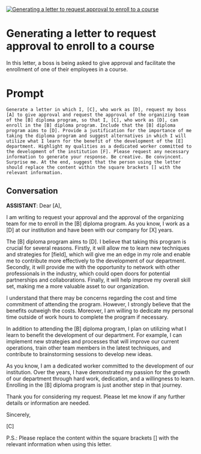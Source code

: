 
[![Generating a letter to request approval to enroll to a course](https://flow-user-images.s3.us-west-1.amazonaws.com/prompt/by6s7e4L-M2w675iPfHsl/1686159046051)]()
# Generating a letter to request approval to enroll to a course 
In this letter, a boss is being asked to give approval and facilitate the enrollment of one of their employees in a course.

# Prompt

```
Generate a letter in which I, [C], who work as [D], request my boss [A] to give approval and request the approval of the organizing team of the [B] diploma program, so that I, [C], who work as [D], can enroll in the [B] diploma program. Include that the [B] diploma program aims to [D]. Provide a justification for the importance of me taking the diploma program and suggest alternatives in which I will utilize what I learn for the benefit of the development of the [E] department. Highlight my qualities as a dedicated worker committed to the development of the institution [F]. Please request any necessary information to generate your response. Be creative. Be convincent. Surprise me. At the end, suggest that the person using the letter should replace the content within the square brackets [] with the relevant information.
```

## Conversation

**ASSISTANT**: Dear [A],



I am writing to request your approval and the approval of the organizing team for me to enroll in the [B] diploma program. As you know, I work as a [D] at our institution and have been with our company for [X] years.



The [B] diploma program aims to [D]. I believe that taking this program is crucial for several reasons. Firstly, it will allow me to learn new techniques and strategies for [field], which will give me an edge in my role and enable me to contribute more effectively to the development of our department. Secondly, it will provide me with the opportunity to network with other professionals in the industry, which could open doors for potential partnerships and collaborations. Finally, it will help improve my overall skill set, making me a more valuable asset to our organization.



I understand that there may be concerns regarding the cost and time commitment of attending the program. However, I strongly believe that the benefits outweigh the costs. Moreover, I am willing to dedicate my personal time outside of work hours to complete the program if necessary.



In addition to attending the [B] diploma program, I plan on utilizing what I learn to benefit the development of our department. For example, I can implement new strategies and processes that will improve our current operations, train other team members in the latest techniques, and contribute to brainstorming sessions to develop new ideas.



As you know, I am a dedicated worker committed to the development of our institution. Over the years, I have demonstrated my passion for the growth of our department through hard work, dedication, and a willingness to learn. Enrolling in the [B] diploma program is just another step in that journey.



Thank you for considering my request. Please let me know if any further details or information are needed.



Sincerely,



[C]



P.S.: Please replace the content within the square brackets [] with the relevant information when using this letter.


